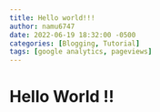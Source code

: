 ```yaml
---
title: Hello world!!!
author: namu6747
date: 2022-06-19 18:32:00 -0500
categories: [Blogging, Tutorial]
tags: [google analytics, pageviews]
---
```



# Hello World !! 